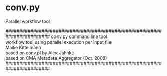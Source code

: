 # conv.py
Parallel workflow tool

########################################################################
 conv.py command line tool                                            
 workflow tool using parallel execution per input file                
 Maike Kittelmann                                                     
 based on conv.pl by Alex Jahnke                                      
 based on CMA Metadata Aggregator (Oct. 2008)                         
########################################################################
